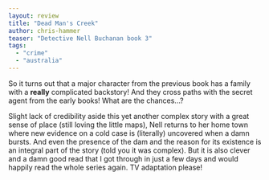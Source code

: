 ```yaml
---
layout: review
title: "Dead Man's Creek"
author: chris-hammer
teaser: "Detective Nell Buchanan book 3"
tags:
  - "crime"
  - "australia"
---
```


So it turns out that a major character from the previous book has a family with a
**really** complicated backstory! And they cross paths with the secret agent from
the early books! What are the chances...?

Slight lack of credibility aside this yet another complex story with a great sense
of place (still loving the little maps), Nell returns to her home town where new
evidence on a cold case is (literally) uncovered when a damn bursts. And even
the presence of the dam and the reason for its existence is an integral part 
of the story (told you it was complex). But it is also clever and a damn good
read that I got through in just a few days and would happily read the whole
series again. TV adaptation please!
